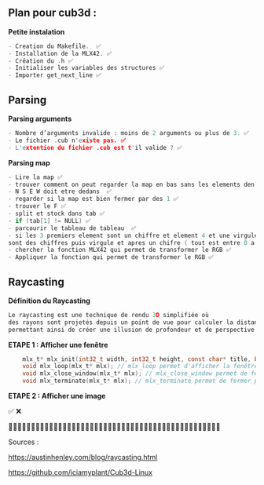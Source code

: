 ## Plan pour cub3d :

**Petite instalation**

```c
- Creation du Makefile.  ✅
- Installation de la MLX42. ✅
- Création du .h ✅
- Initialiser les variables des structures ✅
- Importer get_next_line ✅
```

## Parsing

**Parsing arguments**

```c
- Nombre d’arguments invalide : moins de 2 arguments ou plus de 3. ✅ 
- Le fichier .cub n'existe pas. ✅
- L'extention du fichier .cub est t'il valide ? ✅ 
```
**Parsing map**

```c
- Lire la map ✅
- trouver comment on peut regarder la map en bas sans les elements den haut ✅
- N S E W doit etre dedans  ✅
- regarder si la map est bien fermer par des 1 ✅
- trouver le F ✅
- split et stock dans tab ✅
- if (tab[1] != NULL) ✅
- parcourir le tableau de tableau  ✅
- si les 3 premiers element sont un chiffre et element 4 et une virgule et si les 3 elements
sont des chiffres puis virgule et apres un chifre ( tout est entre 0 a 255) ✅
- chercher la fonction MLX42 qui permet de transformer le RGB ✅
- Appliquer la fonction qui permet de transformer le RGB ✅
```

## Raycasting

**Définition du Raycasting**

```c
Le raycasting est une technique de rendu 3D simplifiée où 
des rayons sont projetés depuis un point de vue pour calculer la distance aux objets dans une scène 2D, 
permettant ainsi de créer une illusion de profondeur et de perspective.
```

**ETAPE 1 : Afficher une fenêtre**

```c
	mlx_t* mlx_init(int32_t width, int32_t height, const char* title, bool resize); // mlx_init permet de cree la fenêtre.
	void mlx_loop(mlx_t* mlx); // mlx_loop permet d'afficher la fenêtre.
	void mlx_close_window(mlx_t* mlx); // mlx_close_window permet de fermer la fenêtre.
	void mlx_terminate(mlx_t* mlx); // mlx_terminate permet de fermer proprement la fenêtre
```

**ETAPE 2 : Afficher une image**



✅  ❌








🚧🚧🚧🚧🚧🚧🚧🚧🚧🚧🚧🚧🚧🚧🚧🚧🚧🚧🚧🚧🚧🚧🚧🚧🚧🚧🚧🚧🚧🚧🚧🚧🚧🚧🚧🚧🚧🚧🚧🚧🚧🚧🚧🚧🚧🚧🚧


Sources : 

https://austinhenley.com/blog/raycasting.html

https://github.com/iciamyplant/Cub3d-Linux


